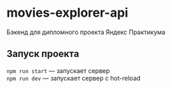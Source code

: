 # movies-explorer-api
Бэкенд для дипломного проекта Яндекс Практикума

## Запуск проекта

`npm run start` — запускает сервер   
`npm run dev` — запускает сервер с hot-reload
